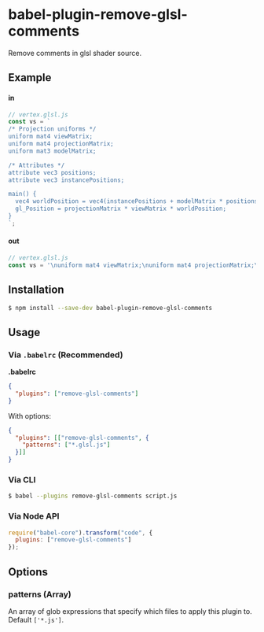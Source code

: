 # babel-plugin-remove-glsl-comments

Remove comments in glsl shader source.


## Example

#### in

```js
// vertex.glsl.js
const vs = `
/* Projection uniforms */
uniform mat4 viewMatrix;
uniform mat4 projectionMatrix;
uniform mat3 modelMatrix;

/* Attributes */
attribute vec3 positions;
attribute vec3 instancePositions;

main() {
  vec4 worldPosition = vec4(instancePositions + modelMatrix * positions, 1.); // resolved position of the current vertex
  gl_Position = projectionMatrix * viewMatrix * worldPosition;
}
`;
```

#### out

```js
// vertex.glsl.js
const vs = '\nuniform mat4 viewMatrix;\nuniform mat4 projectionMatrix;\nuniform mat3 modelMatrix;\n\nattribute vec3 positions;\nattribute vec3 instancePositions;\n\nmain() {\n  vec4 worldPosition = vec4(instancePositions + modelMatrix * positions, 1.);\n  gl_Position = projectionMatrix * viewMatrix * worldPosition;\n}\n';
```

## Installation

```sh
$ npm install --save-dev babel-plugin-remove-glsl-comments
```

## Usage

### Via `.babelrc` (Recommended)

**.babelrc**

```json
{
  "plugins": ["remove-glsl-comments"]
}
```

With options:

```json
{
  "plugins": [["remove-glsl-comments", {
    "patterns": ["*.glsl.js"]
  }]]
}
```

### Via CLI

```sh
$ babel --plugins remove-glsl-comments script.js
```

### Via Node API

```js
require("babel-core").transform("code", {
  plugins: ["remove-glsl-comments"]
});
```

## Options

### patterns (Array)

An array of glob expressions that specify which files to apply this plugin to. Default `['*.js']`.
